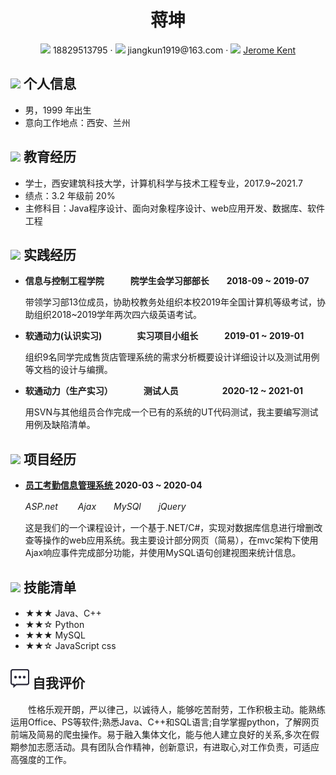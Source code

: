 <center>
     <h1>蒋坤</h1>
     <div>
         <span>
             <img src="assets/phone-solid.svg" width="18px">
             18829513795
         </span>
         ·
         <span>
             <img src="assets/envelope-solid.svg" width="18px">
             jiangkun1919@163.com
         </span>
         ·
         <span>
             <img src="assets/github-brands.svg" width="18px">
             <a href="https://github.com/jeromekent">Jerome Kent</a>
         </span>
     </div>
 </center>

 ## <img src="assets/info-circle-solid.svg" width="30px"> 个人信息 

 - 男，1999 年出生
 - 意向工作地点：西安、兰州

## <img src="assets/graduation-cap-solid.svg" width="30px"> 教育经历

- 学士，西安建筑科技大学，计算机科学与技术工程专业，2017.9~2021.7
- 绩点：3.2 年级前 20%
- 主修科目：Java程序设计、面向对象程序设计、web应用开发、数据库、软件工程

## <img src="assets/briefcase-solid.svg" width="30px"> 实践经历

- **信息与控制工程学院　　　院学生会学习部部长　　2018-09 ~ 2019-07**

   带领学习部13位成员，协助校教务处组织本校2019年全国计算机等级考试，协助组织2018~2019学年两次四六级英语考试。
   
- **软通动力(认识实习)　　　　实习项目小组长　　　2019-01 ~ 2019-01**

   组织9名同学完成售货店管理系统的需求分析概要设计详细设计以及测试用例等文档的设计与编撰。

- **软通动力（生产实习）　　　　测试人员　　　　　2020-12 ~ 2021-01**

   用SVN与其他组员合作完成一个已有的系统的UT代码测试，我主要编写测试用例及缺陷清单。

## <img src="assets/project-diagram-solid.svg" width="30px"> 项目经历

- **<a href="https://github.com/Jeromekent/data-Practicum">员工考勤信息管理系统 </a>                    2020-03 ~ 2020-04**

  *ASP.net 　　Ajax　　MySQl　　jQuery*

  这是我们的一个课程设计，一个基于.NET/C#，实现对数据库信息进行增删改查等操作的web应用系统。我主要设计部分网页（简易），在mvc架构下使用Ajax响应事件完成部分功能，并使用MySQL语句创建视图来统计信息。

## <img src="assets/tools-solid.svg" width="30px"> 技能清单

- ★★★ Java、C++
- ★★☆ Python
- ★★★ MySQL
- ★★☆ JavaScript css

## <img src="assets/xLqBmL6M3N.png" width="30px"> 自我评价
　　性格乐观开朗，严以律己，以诚待人，能够吃苦耐劳，工作积极主动。能熟练运用Office、PS等软件;熟悉Java、C++和SQL语言;自学掌握python，了解网页前端及简易的爬虫操作。易于融入集体文化，能与他人建立良好的关系,多次在假期参加志愿活动。具有团队合作精神，创新意识，有进取心,对工作负责，可适应高强度的工作。

